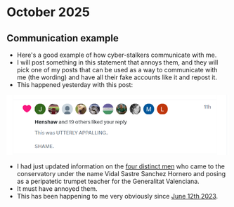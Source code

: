# October 2025

## Communication example

- Here's a good example of how cyber-stalkers communicate with me.
- I will post something in this statement that annoys them, and they will pick one of my posts that can be used as a way to communicate with me (the wording) and have all their fake accounts like it and repost it.
- This happened yesterday with this post: 

[![Communication examples](../../content/tweets/communication-examples.png)](https://x.com/1FRGVN/status/1802460545662022005)

- I had just updated information on the [four distinct men](../../crimes/protagonists/vidal-sastre.md#four-distinct-men) who came to the conservatory under the name Vidal Sastre Sanchez Hornero and posing as a peripatetic trumpet teacher for the Generalitat Valenciana.
- It must have annoyed them.
- This has been happening to me very obviously since [June 12th 2023](../2023/june.md#monday-12th-june-2023).
